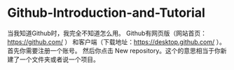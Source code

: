 # Github-Introduction-and-Tutorial

当我知道Github时，我完全不知道怎么用。
Github有网页版（网站首页：https://github.com/ ） 和客户端（下载地址：https://desktop.github.com/ ）。
首先你需要注册一个账号。
然后你点击 New repository。这个的意思相当于你新建了一个文件夹或者说一个项目。
